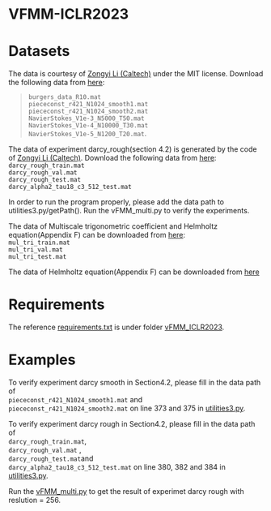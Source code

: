 # VFMM-ICLR2023

# Datasets
The data is courtesy of [Zongyi Li (Caltech)](https://github.com/zongyi-li/fourier_neural_operator)  under the MIT license. Download the following data from [here](https://drive.google.com/drive/folders/1UnbQh2WWc6knEHbLn-ZaXrKUZhp7pjt-?usp=sharing):
>`burgers_data_R10.mat`
<br>`piececonst_r421_N1024_smooth1.mat`
<br>`piececonst_r421_N1024_smooth2.mat`
<br>`NavierStokes_V1e-3_N5000_T50.mat`
<br>`NavierStokes_V1e-4_N10000_T30.mat`
<br>`NavierStokes_V1e-5_N1200_T20.mat`.

The data of experiment darcy_rough(section 4.2) is generated by the code of [Zongyi Li (Caltech)](https://github.com/zongyi-li/fourier_neural_operator). Download the following data from [here](https://drive.google.com/drive/folders/1ovfK0CV6n_UUqt4tAtaxo_-9nRshhZC7?usp=sharing):
<br>`darcy_rough_train.mat`
<br>`darcy_rough_val.mat`
<br>`darcy_rough_test.mat`
<br>`darcy_alpha2_tau18_c3_512_test.mat`

In order to run the program properly, please add the data path to utilities3.py/getPath(). Run the vFMM_multi.py to verify the experiments.



The data of Multiscale trigonometric coefficient and Helmholtz equation(Appendix F) can be downloaded from [here](https://drive.google.com/drive/folders/1ovfK0CV6n_UUqt4tAtaxo_-9nRshhZC7?usp=sharing):
<br>`mul_tri_train.mat`
<br>`mul_tri_val.mat`
<br>`mul_tri_test.mat`

The data of Helmholtz equation(Appendix F) can be downloaded from [here](https://data.caltech.edu/records/fp3ds-kej20)

# Requirements
The reference [requirements.txt](https://github.com/Shengren-Kato/HT_net-ICLR2023/blob/main/vFMM_ICLR2023/requirements.txt) is under folder [vFMM_ICLR2023](https://github.com/Shengren-Kato/HT_net-ICLR2023/tree/main/vFMM_ICLR2023).

# Examples
To verify experiment darcy smooth in Section4.2, please fill in the data path of <br>`piececonst_r421_N1024_smooth1.mat` and <br>`piececonst_r421_N1024_smooth2.mat` on line 373 and 375 in [utilities3.py](https://github.com/Shengren-Kato/HT_net-ICLR2023/blob/main/vFMM_ICLR2023/utilities3.py).

To verify experiment darcy rough in Section4.2, please fill in the data path of <br>`darcy_rough_train.mat`, <br>`darcy_rough_val.mat` ,<br>`darcy_rough_test.mat`and <br>`darcy_alpha2_tau18_c3_512_test.mat` on line 380, 382 and 384 in [utilities3.py](https://github.com/Shengren-Kato/HT_net-ICLR2023/blob/main/vFMM_ICLR2023/utilities3.py).

Run the [vFMM_multi.py](https://github.com/Shengren-Kato/HT_net-ICLR2023/blob/main/vFMM_ICLR2023/vFMM_multi.py) to get the result of experimet darcy rough with reslution = 256.



